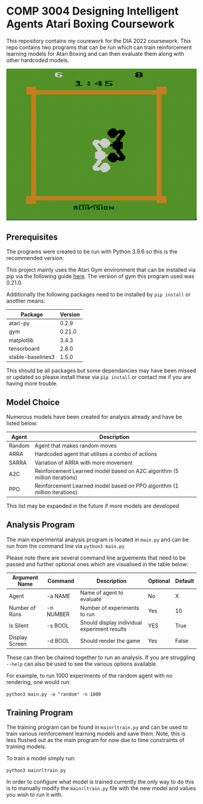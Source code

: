 # COMP 3004 Designing Intelligent Agents Atari Boxing Coursework
This repository contains my courework for the DIA 2022 coursework. This repo contains two programs that can be run which can train reinforcement learning models for Atari Boxing and can then evaluate them along with other hardcoded models.

![SARRA Boxing Gameplay](./DocumentationAssets/SARRA_Boxing.gif)

## Prerequisites
The programs were created to be run with Python 3.9.6 so this is the recommended version.

This project mainly uses the Atari Gym environment that can be installed via pip via the following guide [here](https://gym.openai.com/docs/). The version of gym this program used was 0.21.0.

Additionally the following packages need to be installed by `pip install` or another means:

| Package | Version |
| --- | ----------- |
| atari-py | 0.2.9 |
| gym | 0.21.0 |
| matplotlib | 3.4.3 |
| tensorboard | 2.8.0 |
| stable-baselines3 | 1.5.0 |

This should be all packages but some dependancies may have been missed or updated so please install these via `pip install` or contact me if you are having more trouble.

## Model Choice

Numerous models have been created for analysis already and have be listed below:

| Agent | Description |
| --- | ----------- |
| Random | Agent that makes random moves |
| ARRA | Hardcoded agent that utilises a combo of actions |
| SARRA | Variation of ARRA with more movement |
| A2C | Reinforcement Learned model based on A2C algorithm (5 million iterations) |
| PPO | Reinforcement Learned model based on PPO algorithm (1 million iterations) |

This list may be expanded in the future if more models are developed

## Analysis Program
The main experimental analysis program is located in `main.py` and can be run from the command line via `python3 main.py`

Please note there are several command line arguements that need to be passed and further optional ones which are visualised in the table below:

| Argument Name | Command | Description | Optional | Default |
| --- | --- | --- | --- | --- |
| Agent | -a NAME | Name of agent to evaluate | No | X |
| Number of Runs | -n NUMBER |  Number of experiments to run | Yes | 10 |
| Is Silent | -s BOOL | Should display individual experiment results | YES | True |
| Display Screen | -d BOOL | Should render the game | Yes | False

These can then be chained together to run an analysis. If you are struggling `--help` can also be used to see the various options available.

For example, to run 1000 experiments of the random agent with no rendering, one would run:

`python3 main.py -a "random" -n 1000`

## Training Program

The training program can be found in `mainrltrain.py` and can be used to train various reinforcement learning models and save them. Note, this is less flushed out as the main program for now due to time constraints of training models.

To train a model simply run:

`python3 mainrltrain.py`

In order to configure what model is trained currently the only way to do this is to manually modify the `mainrltrain.py` file with the new model and values you wish to run it with.
